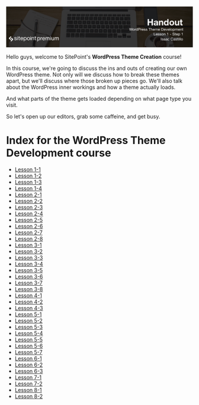 ![](WordPress_Theme_Development_handouts/headings/1.1.png)

Hello guys, welcome to SitePoint's **WordPress Theme Creation** course!

In this course, we're going to discuss the ins and outs of creating our own WordPress theme. Not only will we discuss how to break these themes apart, but we'll discuss where those broken up pieces go. We'll also talk about the WordPress inner workings and how a theme actually loads.

And what parts of the theme gets loaded depending on what page type you visit.

So let's open up our editors, grab some caffeine, and get busy.


# Index for the WordPress Theme Development course

* [Lesson 1-1](WordPress_Theme_Development_handouts/lesson1-1.md)
* [Lesson 1-2](WordPress_Theme_Development_handouts/lesson1-2.md)
* [Lesson 1-3](WordPress_Theme_Development_handouts/lesson1-3.md)
* [Lesson 1-4](WordPress_Theme_Development_handouts/lesson1-4.md)
* [Lesson 2-1](WordPress_Theme_Development_handouts/lesson2-1.md)
* [Lesson 2-2](WordPress_Theme_Development_handouts/lesson2-2.md)
* [Lesson 2-3](WordPress_Theme_Development_handouts/lesson2-3.md)
* [Lesson 2-4](WordPress_Theme_Development_handouts/lesson2-4.md)
* [Lesson 2-5](WordPress_Theme_Development_handouts/lesson2-5.md)
* [Lesson 2-6](WordPress_Theme_Development_handouts/lesson2-6.md)
* [Lesson 2-7](WordPress_Theme_Development_handouts/lesson2-7.md)
* [Lesson 2-8](WordPress_Theme_Development_handouts/lesson2-8.md)
* [Lesson 3-1](WordPress_Theme_Development_handouts/lesson3-1.md)
* [Lesson 3-2](WordPress_Theme_Development_handouts/lesson3-2.md)
* [Lesson 3-3](WordPress_Theme_Development_handouts/lesson3-3.md)
* [Lesson 3-4](WordPress_Theme_Development_handouts/lesson3-4.md)
* [Lesson 3-5](WordPress_Theme_Development_handouts/lesson3-5.md)
* [Lesson 3-6](WordPress_Theme_Development_handouts/lesson3-6.md)
* [Lesson 3-7](WordPress_Theme_Development_handouts/lesson3-7.md)
* [Lesson 3-8](WordPress_Theme_Development_handouts/lesson3-8.md)
* [Lesson 4-1](WordPress_Theme_Development_handouts/lesson4-1.md)
* [Lesson 4-2](WordPress_Theme_Development_handouts/lesson4-2.md)
* [Lesson 4-3](WordPress_Theme_Development_handouts/lesson4-3.md)
* [Lesson 5-1](WordPress_Theme_Development_handouts/lesson5-1.md)
* [Lesson 5-2](WordPress_Theme_Development_handouts/lesson5-2.md)
* [Lesson 5-3](WordPress_Theme_Development_handouts/lesson5-3.md)
* [Lesson 5-4](WordPress_Theme_Development_handouts/lesson5-4.md)
* [Lesson 5-5](WordPress_Theme_Development_handouts/lesson5-5.md)
* [Lesson 5-6](WordPress_Theme_Development_handouts/lesson5-6.md)
* [Lesson 5-7](WordPress_Theme_Development_handouts/lesson5-7.md)
* [Lesson 6-1](WordPress_Theme_Development_handouts/lesson6-1.md)
* [Lesson 6-2](WordPress_Theme_Development_handouts/lesson6-2.md)
* [Lesson 6-3](WordPress_Theme_Development_handouts/lesson6-3.md)
* [Lesson 7-1](WordPress_Theme_Development_handouts/lesson7-1.md)
* [Lesson 7-2](WordPress_Theme_Development_handouts/lesson7-2.md)
* [Lesson 8-1](WordPress_Theme_Development_handouts/lesson8-1.md)
* [Lesson 8-2](WordPress_Theme_Development_handouts/lesson8-2.md)
